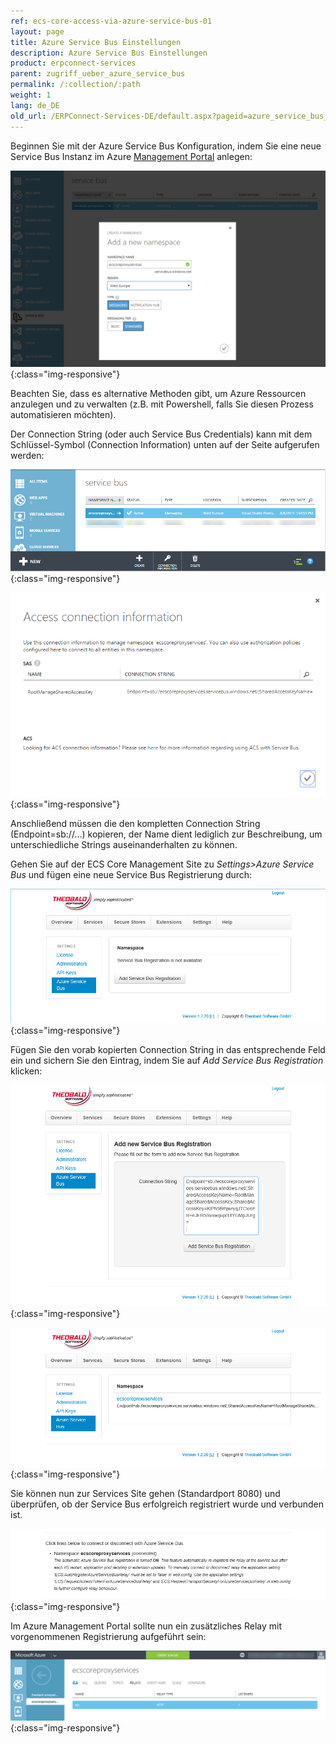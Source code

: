 ```yaml
---
ref: ecs-core-access-via-azure-service-bus-01
layout: page
title: Azure Service Bus Einstellungen
description: Azure Service Bus Einstellungen
product: erpconnect-services
parent: zugriff_ueber_azure_service_bus
permalink: /:collection/:path
weight: 1
lang: de_DE
old_url: /ERPConnect-Services-DE/default.aspx?pageid=azure_service_bus_einstellungen
---
```


Beginnen Sie mit der Azure Service Bus Konfiguration, indem Sie eine neue Service Bus Instanz im Azure [Management Portal](https://portal.azure.com/) anlegen:

![ecscore-managementsite28](/img/content/ecscore-managementsite28.png){:class="img-responsive"}

Beachten Sie, dass es alternative Methoden gibt, um Azure Ressourcen anzulegen und zu verwalten (z.B. mit Powershell, falls Sie diesen Prozess automatisieren möchten).

Der Connection String (oder auch Service Bus Credentials) kann mit dem Schlüssel-Symbol (Connection Information) unten auf der Seite aufgerufen werden:

![ecscore-managementsite29](/img/content/ecscore-managementsite29.png){:class="img-responsive"}

![ecscore-managementsite30](/img/content/ecscore-managementsite30.png){:class="img-responsive"}

Anschließend müssen die den kompletten Connection String (Endpoint=sb://...) kopieren, der Name dient lediglich zur Beschreibung, um unterschiedliche Strings auseinanderhalten zu können. 


Gehen Sie auf der ECS Core Management Site zu *Settings>Azure Service Bus* und fügen eine neue Service Bus Registrierung durch:

![ecscore-managementsite31](/img/content/ecscore-managementsite31.png){:class="img-responsive"}

Fügen Sie den vorab kopierten Connection String in das entsprechende Feld ein und sichern Sie den Eintrag, indem Sie auf *Add Service Bus Registration* klicken:

![ecscore-managementsite32](/img/content/ecscore-managementsite32.png){:class="img-responsive"}

![ecscore-managementsite33](/img/content/ecscore-managementsite33.png){:class="img-responsive"}

Sie können nun zur Services Site gehen (Standardport 8080) und überprüfen, ob der Service Bus erfolgreich registriert wurde und verbunden ist.

![ecscore-managementsite34](/img/content/ecscore-managementsite34.png){:class="img-responsive"}

Im Azure Management Portal sollte nun ein zusätzliches Relay mit vorgenommenen Registrierung aufgeführt sein:

![ecscore-managementsite35.png](/img/content/ecscore-managementsite35.png){:class="img-responsive"}
